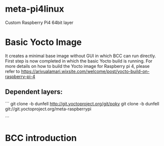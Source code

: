 # meta-pi4linux
Custom Raspberry Pi4  64bit layer
# Basic Yocto Image
It creates a minimal base image without GUI in which BCC can run directly. First step is now completed in which the basic Yocto build is running. For more details on how to build the Yocto image for Raspberry pi 4, please refer to  https://arivualamari.wixsite.com/welcome/post/yocto-build-on-raspberry-pi-4

## Dependent layers:
´´´
git clone -b dunfell http://git.yoctoproject.org/git/poky
git clone -b dunfell git://git.yoctoproject.org/meta-raspberrypi

´´´

# BCC introduction

